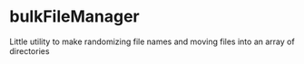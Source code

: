 # bulkFileManager
Little utility to make randomizing file names and moving files into an array of directories
